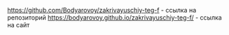 https://github.com/Bodyarovoy/zakrivayuschiy-teg-f - ссылка на репозиторий https://bodyarovoy.github.io/zakrivayuschiy-teg-f/ - ссылка на сайт